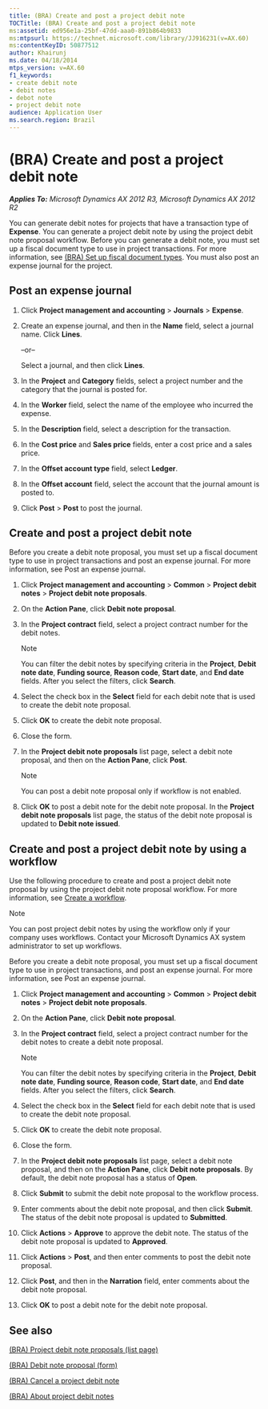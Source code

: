 ```yaml
---
title: (BRA) Create and post a project debit note
TOCTitle: (BRA) Create and post a project debit note
ms:assetid: ed956e1a-25bf-47dd-aaa0-891b864b9833
ms:mtpsurl: https://technet.microsoft.com/library/JJ916231(v=AX.60)
ms:contentKeyID: 50877512
author: Khairunj
ms.date: 04/18/2014
mtps_version: v=AX.60
f1_keywords:
- create debit note
- debit notes
- debot note
- project debit note
audience: Application User
ms.search.region: Brazil
---
```


# (BRA) Create and post a project debit note 


_**Applies To:** Microsoft Dynamics AX 2012 R3, Microsoft Dynamics AX 2012 R2_

You can generate debit notes for projects that have a transaction type of **Expense**. You can generate a project debit note by using the project debit note proposal workflow. Before you can generate a debit note, you must set up a fiscal document type to use in project transactions. For more information, see [(BRA) Set up fiscal document types](bra-set-up-fiscal-document-types.md). You must also post an expense journal for the project.

## Post an expense journal

1.  Click **Project management and accounting** \> **Journals** \> **Expense**.

2.  Create an expense journal, and then in the **Name** field, select a journal name. Click **Lines**.
    
    –or–
    
    Select a journal, and then click **Lines**.

3.  In the **Project** and **Category** fields, select a project number and the category that the journal is posted for.

4.  In the **Worker** field, select the name of the employee who incurred the expense.

5.  In the **Description** field, select a description for the transaction.

6.  In the **Cost price** and **Sales price** fields, enter a cost price and a sales price.

7.  In the **Offset account type** field, select **Ledger**.

8.  In the **Offset account** field, select the account that the journal amount is posted to.

9.  Click **Post** \> **Post** to post the journal.

## Create and post a project debit note

Before you create a debit note proposal, you must set up a fiscal document type to use in project transactions and post an expense journal. For more information, see Post an expense journal.

1.  Click **Project management and accounting** \> **Common** \> **Project debit notes** \> **Project debit note proposals**.

2.  On the **Action Pane**, click **Debit note proposal**.

3.  In the **Project contract** field, select a project contract number for the debit notes.
    

    > [!NOTE]
    > <P>You can filter the debit notes by specifying criteria in the <STRONG>Project</STRONG>, <STRONG>Debit note date</STRONG>, <STRONG>Funding source</STRONG>, <STRONG>Reason code</STRONG>, <STRONG>Start date</STRONG>, and <STRONG>End date</STRONG> fields. After you select the filters, click <STRONG>Search</STRONG>.</P>



4.  Select the check box in the **Select** field for each debit note that is used to create the debit note proposal.

5.  Click **OK** to create the debit note proposal.

6.  Close the form.

7.  In the **Project debit note proposals** list page, select a debit note proposal, and then on the **Action Pane**, click **Post**.
    

    > [!NOTE]
    > <P>You can post a debit note proposal only if workflow is not enabled.</P>



8.  Click **OK** to post a debit note for the debit note proposal. In the **Project debit note proposals** list page, the status of the debit note proposal is updated to **Debit note issued**.

## Create and post a project debit note by using a workflow

Use the following procedure to create and post a project debit note proposal by using the project debit note proposal workflow. For more information, see [Create a workflow](create-a-workflow.md).


> [!NOTE]
> <P>You can post project debit notes by using the workflow only if your company uses workflows. Contact your Microsoft Dynamics AX system administrator to set up workflows.</P>



Before you create a debit note proposal, you must set up a fiscal document type to use in project transactions, and post an expense journal. For more information, see Post an expense journal.

1.  Click **Project management and accounting** \> **Common** \> **Project debit notes** \> **Project debit note proposals**.

2.  On the **Action Pane**, click **Debit note proposal**.

3.  In the **Project contract** field, select a project contract number for the debit notes to create a debit note proposal.
    

    > [!NOTE]
    > <P>You can filter the debit notes by specifying criteria in the <STRONG>Project</STRONG>, <STRONG>Debit note date</STRONG>, <STRONG>Funding source</STRONG>, <STRONG>Reason code</STRONG>, <STRONG>Start date</STRONG>, and <STRONG>End date</STRONG> fields. After you select the filters, click <STRONG>Search</STRONG>.</P>



4.  Select the check box in the **Select** field for each debit note that is used to create the debit note proposal.

5.  Click **OK** to create the debit note proposal.

6.  Close the form.

7.  In the **Project debit note proposals** list page, select a debit note proposal, and then on the **Action Pane**, click **Debit note proposals**. By default, the debit note proposal has a status of **Open**.

8.  Click **Submit** to submit the debit note proposal to the workflow process.

9.  Enter comments about the debit note proposal, and then click **Submit**. The status of the debit note proposal is updated to **Submitted**.

10. Click **Actions** \> **Approve** to approve the debit note. The status of the debit note proposal is updated to **Approved**.

11. Click **Actions** \> **Post**, and then enter comments to post the debit note proposal.

12. Click **Post**, and then in the **Narration** field, enter comments about the debit note proposal.

13. Click **OK** to post a debit note for the debit note proposal.

## See also

[(BRA) Project debit note proposals (list page)](https://technet.microsoft.com/library/jj923401\(v=ax.60\))

[(BRA) Debit note proposal (form)](https://technet.microsoft.com/library/jj923193\(v=ax.60\))

[(BRA) Cancel a project debit note](bra-cancel-a-project-debit-note.md)

[(BRA) About project debit notes](bra-about-project-debit-notes.md)

  


